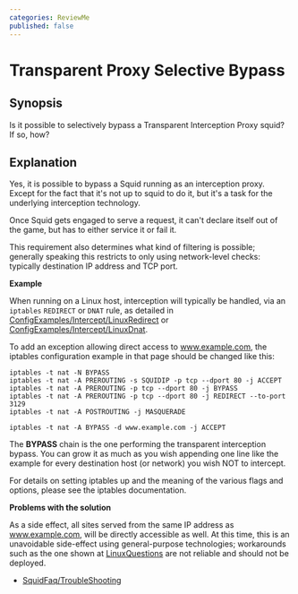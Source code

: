 ```yaml
---
categories: ReviewMe
published: false
---
```

# Transparent Proxy Selective Bypass

## Synopsis

Is it possible to selectively bypass a Transparent Interception Proxy
squid? If so, how?

## Explanation

Yes, it is possible to bypass a Squid running as an interception proxy.
Except for the fact that it's not up to squid to do it, but it's a task
for the underlying interception technology.

Once Squid gets engaged to serve a request, it can't declare itself out
of the game, but has to either service it or fail it.

This requirement also determines what kind of filtering is possible;
generally speaking this restricts to only using network-level checks:
typically destination IP address and TCP port.

**Example**

When running on a Linux host, interception will typically be handled,
via an `iptables` `REDIRECT` or `DNAT` rule, as detailed in
[ConfigExamples/Intercept/LinuxRedirect](/ConfigExamples/Intercept/LinuxRedirect)
or
[ConfigExamples/Intercept/LinuxDnat](/ConfigExamples/Intercept/LinuxDnat).

To add an exception allowing direct access to www.example.com, the
iptables configuration example in that page should be changed like this:

    iptables -t nat -N BYPASS
    iptables -t nat -A PREROUTING -s SQUIDIP -p tcp --dport 80 -j ACCEPT
    iptables -t nat -A PREROUTING -p tcp --dport 80 -j BYPASS
    iptables -t nat -A PREROUTING -p tcp --dport 80 -j REDIRECT --to-port 3129
    iptables -t nat -A POSTROUTING -j MASQUERADE
    
    iptables -t nat -A BYPASS -d www.example.com -j ACCEPT

The **BYPASS** chain is the one performing the transparent interception
bypass. You can grow it as much as you wish appending one line like the
example for every destination host (or network) you wish NOT to
intercept.

For details on setting iptables up and the meaning of the various flags
and options, please see the iptables documentation.

**Problems with the solution**

As a side effect, all sites served from the same IP address as
www.example.com, will be directly accessible as well. At this time, this
is an unavoidable side-effect using general-purpose technologies;
workarounds such as the one shown at
[LinuxQuestions](http://www.linuxquestions.org/questions/linux-networking-3/url-blocking-via-iptables-655678/)
are not reliable and should not be deployed.

  - 
    [SquidFaq/TroubleShooting](/SquidFaq/TroubleShooting)
